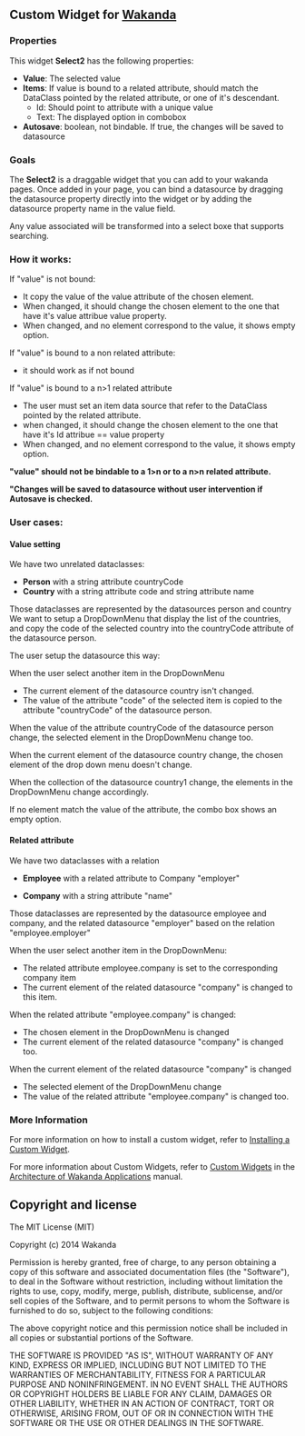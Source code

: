 ## Custom Widget for [Wakanda](http://wakanda.org/)### PropertiesThis widget __Select2__ has the following properties: * __Value__: The selected value* __Items__: If value is bound to a related attribute, should match the DataClass pointed by the related attribute, or one of it's descendant.    * Id: Should point to attribute with a unique value    * Text: The displayed option in combobox* __Autosave__:  boolean, not bindable. If true, the changes will be saved to datasource ### GoalsThe __Select2__ is a draggable widget that you can add to your wakanda pages. Once added in your page, you can bind a datasource by dragging the datasource property directly into the widget or by adding the datasource property name in the value field. Any value associated will be transformed into a select boxe that supports searching.### How it works:If "value" is not bound:* It copy the value of the value attribute of the chosen element.* When changed, it should change the chosen element to the one that have it's value attribue value property.* When changed, and no element correspond to the value, it shows empty option.If "value" is bound to a non related attribute:* it should work as if not boundIf "value" is bound to a n>1 related attribute* The user must set an item data source that refer to the DataClass pointed by the related attribute.* when changed, it should change the chosen element to the one that have it's Id attribue == value property* When changed, and no element correspond to the value, it shows empty option.__"value" should not be bindable to a 1>n or to a n>n related attribute.____"Changes will be saved to datasource without user intervention if Autosave is checked.__### User cases:#### Value settingWe have two unrelated dataclasses:* __Person__ with a string attribute countryCode* __Country__ with a string attribute code and string attribute nameThose dataclasses are represented by the datasources person and countryWe want to setup a DropDownMenu that display the list of the countries, and copy the code of the selected country into the countryCode attribute of the datasource person.The user setup the datasource this way:When the user select another item in the DropDownMenu* The current element of the datasource country isn't changed.* The value of the attribute "code" of the selected item is copied to the attribute "countryCode" of the datasource person.When the value of the attribute countryCode of the datasource person change, the selected element in the DropDownMenu change too.When the current element of the datasource country change, the chosen element of the drop down menu doesn't change.When the collection of the datasource country1 change, the elements in the DropDownMenu change accordingly.If no element match the value of the attribute, the combo box shows an empty option.#### Related attributeWe have two dataclasses with a relation* __Employee__  with a related attribute to Company "employer"* __Company__ with a string attribute "name" Those dataclasses are represented by the datasource employee and company, and the related datasource "employer" based on the relation "employee.employer"When the user select another item in the DropDownMenu:* The related attribute employee.company is set to the corresponding company item* The current element of the related datasource "company" is changed to this item.When the related attribute "employee.company" is changed:* The chosen element in the DropDownMenu is changed* The current element of the related datasource "company" is changed too.When the current element of the related datasource "company" is changed* The selected element of the DropDownMenu change * The value of the related attribute "employee.company" is changed too.### More InformationFor more information on how to install a custom widget, refer to [Installing a Custom Widget](http://doc.wakanda.org/WakandaStudio0/help/Title/en/page3869.html#1027761).For more information about Custom Widgets, refer to [Custom Widgets](http://doc.wakanda.org/Wakanda0.v5/help/Title/en/page3863.html "Custom Widgets") in the [Architecture of Wakanda Applications](http://doc.wakanda.org/Wakanda0.v5/help/Title/en/page3844.html "Architecture of Wakanda Applications") manual.Copyright and license---------------------The MIT License (MIT)Copyright (c) 2014 WakandaPermission is hereby granted, free of charge, to any person obtaining a copyof this software and associated documentation files (the "Software"), to dealin the Software without restriction, including without limitation the rightsto use, copy, modify, merge, publish, distribute, sublicense, and/or sellcopies of the Software, and to permit persons to whom the Software isfurnished to do so, subject to the following conditions:The above copyright notice and this permission notice shall be included inall copies or substantial portions of the Software.THE SOFTWARE IS PROVIDED "AS IS", WITHOUT WARRANTY OF ANY KIND, EXPRESS ORIMPLIED, INCLUDING BUT NOT LIMITED TO THE WARRANTIES OF MERCHANTABILITY,FITNESS FOR A PARTICULAR PURPOSE AND NONINFRINGEMENT. IN NO EVENT SHALL THEAUTHORS OR COPYRIGHT HOLDERS BE LIABLE FOR ANY CLAIM, DAMAGES OR OTHERLIABILITY, WHETHER IN AN ACTION OF CONTRACT, TORT OR OTHERWISE, ARISING FROM,OUT OF OR IN CONNECTION WITH THE SOFTWARE OR THE USE OR OTHER DEALINGS INTHE SOFTWARE.